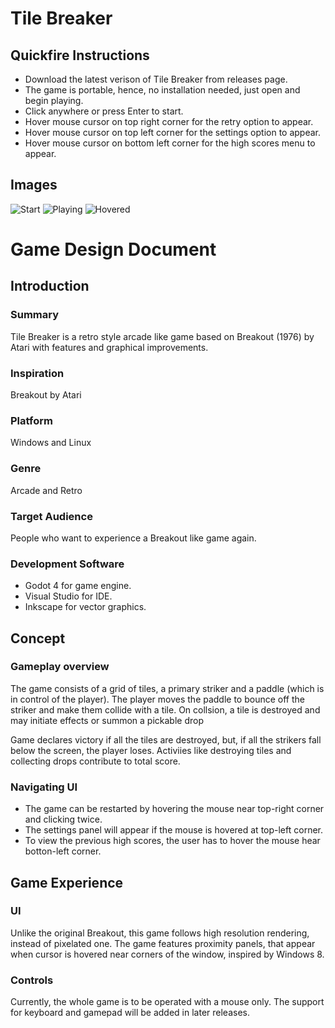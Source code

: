 # Tile Breaker

## Quickfire Instructions
- Download the latest verison of Tile Breaker from releases page.
- The game is portable, hence, no installation needed, just open and begin playing.
- Click anywhere or press Enter to start.
- Hover mouse cursor on top right corner for the retry option to appear.
- Hover mouse cursor on top left corner for the settings option to appear.
- Hover mouse cursor on bottom left corner for the high scores menu to appear.

## Images
![Start](https://github.com/user-attachments/assets/dbd93f9c-1fef-476e-8f89-46fcf74ba4d6)
![Playing](https://github.com/user-attachments/assets/24c2f59a-d882-4e6f-ba28-6f0763626dd6)
![Hovered](https://github.com/user-attachments/assets/c77284cb-02b9-47b3-8194-539567f64fdc)

# Game Design Document

## Introduction

### Summary
Tile Breaker is a retro style arcade like game based on Breakout (1976) by Atari with features and graphical improvements.

### Inspiration
Breakout by Atari

### Platform
Windows and Linux

### Genre
Arcade and Retro

### Target Audience
People who want to experience a Breakout like game again.

### Development Software
- Godot 4 for game engine.
- Visual Studio for IDE.
- Inkscape for vector graphics.

## Concept

### Gameplay overview
The game consists of a grid of tiles, a primary striker and a paddle (which is in control of the player). The player moves the paddle to bounce off the striker and make them collide with a tile. On collsion, a tile is destroyed and may initiate effects or summon a pickable drop

Game declares victory if all the tiles are destroyed, but, if all the strikers fall below the screen, the player loses. Activiies like destroying tiles and collecting drops contribute to total score.

### Navigating UI
- The game can be restarted by hovering the mouse near top-right corner and clicking twice.
- The settings panel will appear if the mouse is hovered at top-left corner.
- To view the previous high scores, the user has to hover the mouse hear botton-left corner.

## Game Experience

### UI
Unlike the original Breakout, this game follows high resolution rendering, instead of pixelated one.
The game features proximity panels, that appear when cursor is hovered near corners of the window, inspired by Windows 8.

### Controls
Currently, the whole game is to be operated with a mouse only. The support for keyboard and gamepad will be added in later releases.
